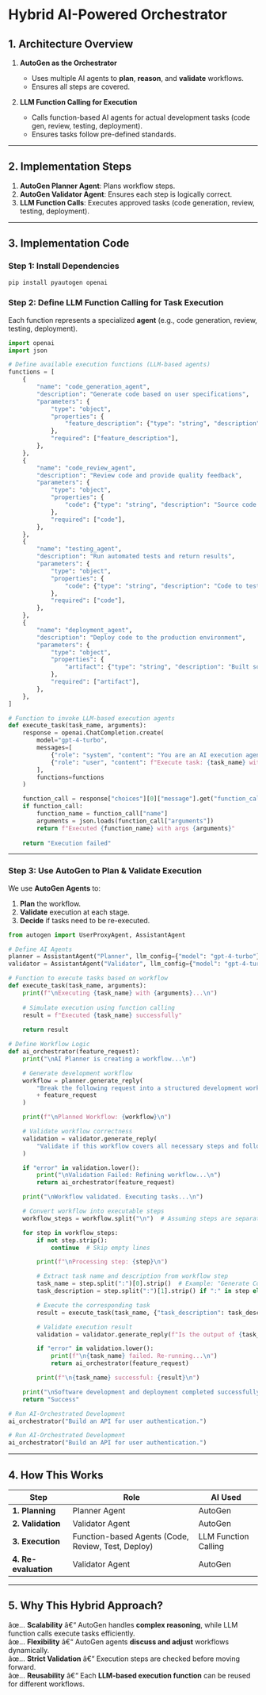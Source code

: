 # Hybrid AI-Powered Orchestrator

## 1. Architecture Overview

1. **AutoGen as the Orchestrator**  
   - Uses multiple AI agents to **plan**, **reason**, and **validate** workflows.  
   - Ensures all steps are covered.  

2. **LLM Function Calling for Execution**  
   - Calls function-based AI agents for actual development tasks (code gen, review, testing, deployment).  
   - Ensures tasks follow pre-defined standards.  

---

## 2. Implementation Steps

1. **AutoGen Planner Agent**: Plans workflow steps.  
2. **AutoGen Validator Agent**: Ensures each step is logically correct.  
3. **LLM Function Calls**: Executes approved tasks (code generation, review, testing, deployment).  

---

## 3. Implementation Code

### Step 1: Install Dependencies
```sh
pip install pyautogen openai
```

### Step 2: Define LLM Function Calling for Task Execution

Each function represents a specialized **agent** (e.g., code generation, review, testing, deployment).

```python
import openai
import json

# Define available execution functions (LLM-based agents)
functions = [
    {
        "name": "code_generation_agent",
        "description": "Generate code based on user specifications",
        "parameters": {
            "type": "object",
            "properties": {
                "feature_description": {"type": "string", "description": "Feature requirements"}
            },
            "required": ["feature_description"],
        },
    },
    {
        "name": "code_review_agent",
        "description": "Review code and provide quality feedback",
        "parameters": {
            "type": "object",
            "properties": {
                "code": {"type": "string", "description": "Source code to review"}
            },
            "required": ["code"],
        },
    },
    {
        "name": "testing_agent",
        "description": "Run automated tests and return results",
        "parameters": {
            "type": "object",
            "properties": {
                "code": {"type": "string", "description": "Code to test"}
            },
            "required": ["code"],
        },
    },
    {
        "name": "deployment_agent",
        "description": "Deploy code to the production environment",
        "parameters": {
            "type": "object",
            "properties": {
                "artifact": {"type": "string", "description": "Built software artifact for deployment"}
            },
            "required": ["artifact"],
        },
    },
]

# Function to invoke LLM-based execution agents
def execute_task(task_name, arguments):
    response = openai.ChatCompletion.create(
        model="gpt-4-turbo",
        messages=[
            {"role": "system", "content": "You are an AI execution agent responsible for development tasks."},
            {"role": "user", "content": f"Execute task: {task_name} with arguments: {arguments}"}
        ],
        functions=functions
    )

    function_call = response["choices"][0]["message"].get("function_call")
    if function_call:
        function_name = function_call["name"]
        arguments = json.loads(function_call["arguments"])
        return f"Executed {function_name} with args {arguments}"
    
    return "Execution failed"
```

---

### Step 3: Use AutoGen to Plan & Validate Execution

We use **AutoGen Agents** to:
1. **Plan** the workflow.
2. **Validate** execution at each stage.
3. **Decide** if tasks need to be re-executed.

```python
from autogen import UserProxyAgent, AssistantAgent

# Define AI Agents
planner = AssistantAgent("Planner", llm_config={"model": "gpt-4-turbo"})
validator = AssistantAgent("Validator", llm_config={"model": "gpt-4-turbo"})

# Function to execute tasks based on workflow
def execute_task(task_name, arguments):
    print(f"\nExecuting {task_name} with {arguments}...\n")
    
    # Simulate execution using function calling
    result = f"Executed {task_name} successfully"
    
    return result

# Define Workflow Logic
def ai_orchestrator(feature_request):
    print("\nAI Planner is creating a workflow...\n")

    # Generate development workflow
    workflow = planner.generate_reply(
        "Break the following request into a structured development workflow ensuring all steps are included: "
        + feature_request
    )

    print(f"\nPlanned Workflow: {workflow}\n")

    # Validate workflow correctness
    validation = validator.generate_reply(
        "Validate if this workflow covers all necessary steps and follows best practices: " + workflow
    )

    if "error" in validation.lower():
        print("\nValidation Failed: Refining workflow...\n")
        return ai_orchestrator(feature_request)

    print("\nWorkflow validated. Executing tasks...\n")

    # Convert workflow into executable steps
    workflow_steps = workflow.split("\n")  # Assuming steps are separated by newlines

    for step in workflow_steps:
        if not step.strip():
            continue  # Skip empty lines

        print(f"\nProcessing step: {step}\n")

        # Extract task name and description from workflow step
        task_name = step.split(":")[0].strip()  # Example: "Generate Code"
        task_description = step.split(":")[1].strip() if ":" in step else "No details"

        # Execute the corresponding task
        result = execute_task(task_name, {"task_description": task_description})

        # Validate execution result
        validation = validator.generate_reply(f"Is the output of {task_name} valid? {result}")

        if "error" in validation.lower():
            print(f"\n{task_name} failed. Re-running...\n")
            return ai_orchestrator(feature_request)

        print(f"\n{task_name} successful: {result}\n")

    print("\nSoftware development and deployment completed successfully!")
    return "Success"

# Run AI-Orchestrated Development
ai_orchestrator("Build an API for user authentication.")

# Run AI-Orchestrated Development
ai_orchestrator("Build an API for user authentication.")
```

---

## 4. How This Works

| **Step**         | **Role**              | **AI Used**             |
|------------------|----------------------|-------------------------|
| **1. Planning**  | Planner Agent        | AutoGen                 |
| **2. Validation**| Validator Agent      | AutoGen                 |
| **3. Execution** | Function-based Agents (Code, Review, Test, Deploy) | LLM Function Calling |
| **4. Re-evaluation** | Validator Agent | AutoGen                 |

---

## 5. Why This Hybrid Approach?

âœ… **Scalability** â€“ AutoGen handles **complex reasoning**, while LLM function calls execute tasks efficiently.  
âœ… **Flexibility** â€“ AutoGen agents **discuss and adjust** workflows dynamically.  
âœ… **Strict Validation** â€“ Execution steps are checked before moving forward.  
âœ… **Reusability** â€“ Each **LLM-based execution function** can be reused for different workflows.  

